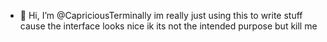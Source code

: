 - 👋 Hi, I’m @CapriciousTerminally
im really just using this to write stuff cause the interface looks nice
ik its not the intended purpose but kill me


<!---
CapriciousTerminally/CapriciousTerminally is a ✨ special ✨ repository because its `README.md` (this file) appears on your GitHub profile.
You can click the Preview link to take a look at your changes.
--->
